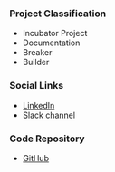 ### Project Classification
* <i class="fas fa-egg" style="color:#2ADA08;"></i> Incubator Project
* <i class="fas fa-book" style="color:#233e81;"></i> Documentation
* <i class="fas fa-hammer" style="color:#233e81;"></i> Breaker
* <i class="fas fa-toolbox" style="color:#233e81;"></i> Builder

### Social Links
* [LinkedIn](https://www.linkedin.com/company/owasp-ai-testing-guide-project/)
* [Slack channel](https://join.slack.com/t/owasp/shared_invite/zt-2xh7welj5-ueQHlFJfmFPL_TKb4LCd6Q)

### Code Repository
* [GitHub](https://github.com/OWASP/www-project-ai-testing-guide)
